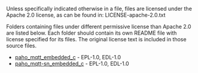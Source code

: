 Unless specifically indicated otherwise in a file, files are licensed under the Apache 2.0 license,
as can be found in: LICENSE-apache-2.0.txt

Folders containing files under different permissive license than Apache 2.0 are listed below. Each folder should contain its own README file with license specified for its files. The original license text is included in those source files.

- [paho_mqtt_embedded_c](./paho_mqtt_embedded_c) - EPL-1.0, EDL-1.0
- [paho_mqtt-sn_embedded_c](./paho_mqtt-sn_embedded_c) - EPL-1.0, EDL-1.0
